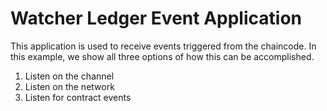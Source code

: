 # Watcher Ledger Event Application

This application is used to receive events triggered from the chaincode.  In this example, we show all three options of how this can be accomplished.

1. Listen on the channel
2. Listen on the network
3. Listen for contract events